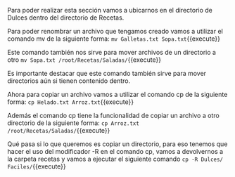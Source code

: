 Para poder realizar esta sección vamos a ubicarnos en el directorio de  Dulces  dentro del directorio de  Recetas.

Para poder renombrar un archivo que tengamos creado vamos a utilizar el comando mv  de la siguiente forma: `mv Galletas.txt Sopa.txt`{{execute}}

Este comando también nos sirve para mover archivos de un directorio a otro `mv Sopa.txt /root/Recetas/Saladas/`{{execute}}

Es importante destacar que este comando también sirve para mover directorios aún si tienen contenido dentro. 

Ahora para copiar un archivo vamos a utilizar el comando cp de la siguiente forma: `cp Helado.txt Arroz.txt`{{execute}}

Además el comando cp tiene la funcionalidad de copiar un archivo a otro directorio de la siguiente forma: `cp Arroz.txt  /root/Recetas/Saladas/`{{execute}}

Qué pasa si lo que queremos es copiar  un directorio, para eso tenemos que hacer el uso del modificador -R  en el comando cp, vamos a devolvernos a la carpeta recetas y vamos a  ejecutar el siguiente comando `cp -R Dulces/ Faciles/`{{execute}}
